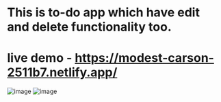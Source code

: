# This is to-do app which have edit and delete functionality too.
# live demo - https://modest-carson-2511b7.netlify.app/
![image](https://user-images.githubusercontent.com/38542608/138029192-e73cfb1c-6359-42c5-a1e5-217c57b3e7a1.png)
![image](https://user-images.githubusercontent.com/38542608/138029215-ecc7b667-43f9-454f-8ce7-f2ec3e5ab417.png)
